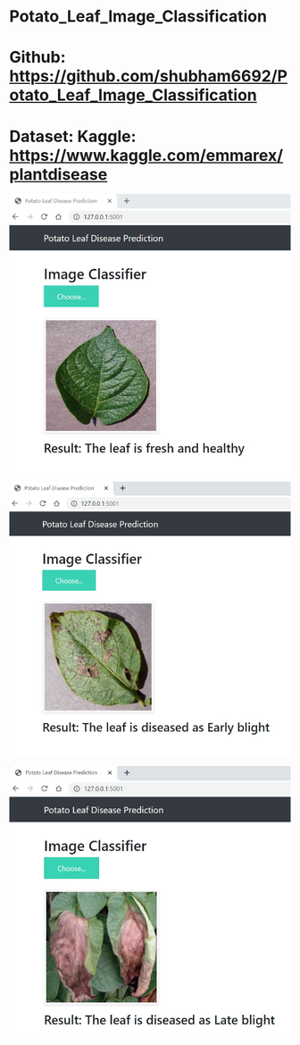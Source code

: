 # Potato_Leaf_Image_Classification

# Github: https://github.com/shubham6692/Potato_Leaf_Image_Classification

# Dataset: Kaggle: https://www.kaggle.com/emmarex/plantdisease

![alt text](https://github.com/shubham6692/Potato_Leaf_Image_Classification/blob/master/Demo/demo1_fresh.JPG?raw=true)

![alt text](https://github.com/shubham6692/Potato_Leaf_Image_Classification/blob/master/Demo/demo2_early_blight.JPG?raw=true)

![alt text](https://github.com/shubham6692/Potato_Leaf_Image_Classification/blob/master/Demo/demo3_late_blight.JPG?raw=true)
